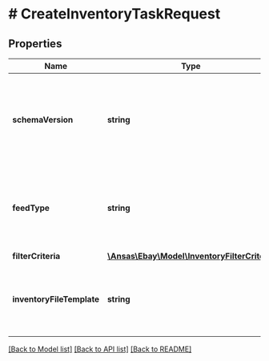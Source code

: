 # # CreateInventoryTaskRequest

## Properties

Name | Type | Description | Notes
------------ | ------------- | ------------- | -------------
**schemaVersion** | **string** | The schemaVersion/version number of the file format (use the schema version of the API to which you are programming):&lt;ul&gt;&lt;li&gt;&lt;a href&#x3D;\&quot;/api-docs/sell/static/lms-migration/lms-to-feed-version-details-schema-version.html\&quot; target&#x3D;\&quot;_blank\&quot;&gt;LMS Version Details / Schema Version&lt;/a&gt;&lt;/li&gt;&lt;li&gt;&lt;a href&#x3D;\&quot;/api-docs/sell/static/file-exchange-migration/fx-schema-version.html\&quot; target&#x3D;\&quot;_blank\&quot;&gt;File Exchange Schema Version&lt;/a&gt;&lt;/li&gt;&lt;/ul&gt; | [optional]
**feedType** | **string** | The feed type associated with the inventory task you are about to create. Use a &lt;strong&gt;feedType&lt;/strong&gt; that is available for your API. Presently, only one feed type is available:&lt;ul&gt;&lt;li&gt;&lt;code&gt;LMS_ACTIVE_INVENTORY_REPORT&lt;/code&gt;&lt;/li&gt;&lt;/ul&gt;&lt;br/&gt;&lt;br/&gt;See &lt;a href&#x3D;\&quot;/api-docs/sell/static/feed/lms-feeds-quick-reference.html#merchant-data-reports-download-feed-types\&quot; target&#x3D;\&quot;_blank\&quot;&gt;Report download feed types&lt;/a&gt; for more information. | [optional]
**filterCriteria** | [**\Ansas\Ebay\Model\InventoryFilterCriteria**](InventoryFilterCriteria.md) |  | [optional]
**inventoryFileTemplate** | **string** | The inventory file template used to return specific types of inventory tasks. Presently not applicable for &lt;code&gt;LMS_ACTIVE_INVENTORY_REPORT&lt;/code&gt;. For implementation help, refer to &lt;a href&#x3D;&#39;https://developer.ebay.com/api-docs/sell/feed/types/api:InventoryFileTemplateEnum&#39;&gt;eBay API documentation&lt;/a&gt; | [optional]

[[Back to Model list]](../../README.md#models) [[Back to API list]](../../README.md#endpoints) [[Back to README]](../../README.md)
